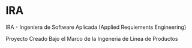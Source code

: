 # IRA
IRA - Ingeniera de Software Aplicada (Applied Requiements Engineering)

Proyecto Creado Bajo el Marco de la Ingeneria de Linea de Productos
